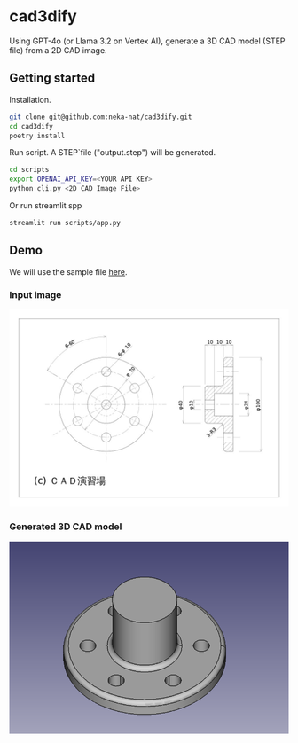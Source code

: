 # cad3dify

Using GPT-4o (or Llama 3.2 on Vertex AI), generate a 3D CAD model (STEP file) from a 2D CAD image.

## Getting started

Installation.

```bash
git clone git@github.com:neka-nat/cad3dify.git
cd cad3dify
poetry install
```

Run script.
A STEP`file ("output.step") will be generated.

```bash
cd scripts
export OPENAI_API_KEY=<YOUR API KEY>
python cli.py <2D CAD Image File>
```

Or run streamlit spp

```bash
streamlit run scripts/app.py
```

## Demo

We will use the sample file [here](http://cad.wp.xdomain.jp/).

### Input image

![input](sample_data/g1-3.jpg)

### Generated 3D CAD model

![output](sample_data/gen_result1.png)
